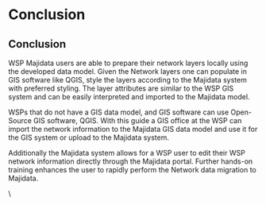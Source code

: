 # Conclusion

## Conclusion

WSP Majidata users are able to prepare their network layers locally using the developed data model. Given the Network layers one can populate in GIS software like QGIS, style the layers according to the Majidata system with preferred styling. The layer attributes are similar to the WSP GIS system and can be easily interpreted and imported to the Majidata model.

WSPs that do not have a GIS data model, and GIS software can use Open-Source  GIS software, QGIS. With this guide a GIS office at the WSP can import the network information to the Majidata GIS data model and use it for the GIS system or upload to the Majidata system.&#x20;

Additionally the Majidata system allows for a WSP user to edit their WSP network information directly through the Majidata portal. Further hands-on training enhances the user to rapidly perform the Network data migration to Majidata.

\
